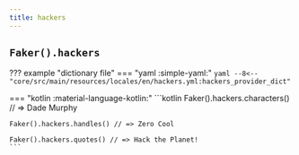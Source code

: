 ```yaml
---
title: hackers
---
```


## `Faker().hackers`

??? example "dictionary file"
    === "yaml :simple-yaml:"
        ```yaml
        --8<-- "core/src/main/resources/locales/en/hackers.yml:hackers_provider_dict"
        ```

=== "kotlin :material-language-kotlin:"
    ```kotlin
    Faker().hackers.characters() // => Dade Murphy

    Faker().hackers.handles() // => Zero Cool

    Faker().hackers.quotes() // => Hack the Planet!
    ```
